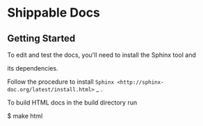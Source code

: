 Shippable Docs
==============

Getting Started
---------------

To edit and test the docs, you'll need to install the Sphinx tool and

its dependencies. 

Follow the procedure to install `Sphinx <http://sphinx-doc.org/latest/install.html>` _ .

To build HTML docs in the build directory run


$ make html
